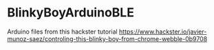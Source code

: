 # BlinkyBoyArduinoBLE
Arduino files from this hackster tutorial https://www.hackster.io/javier-munoz-saez/controling-this-blinky-boy-from-chrome-webble-0b9708

